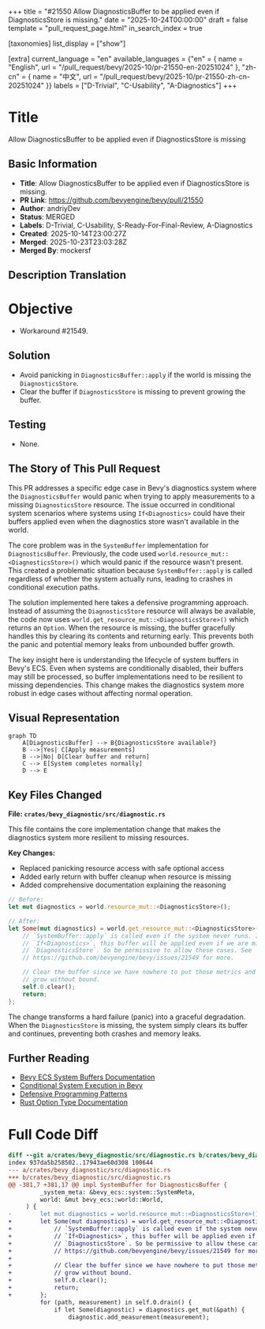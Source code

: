 +++
title = "#21550 Allow DiagnosticsBuffer to be applied even if DiagnosticsStore is missing."
date = "2025-10-24T00:00:00"
draft = false
template = "pull_request_page.html"
in_search_index = true

[taxonomies]
list_display = ["show"]

[extra]
current_language = "en"
available_languages = {"en" = { name = "English", url = "/pull_request/bevy/2025-10/pr-21550-en-20251024" }, "zh-cn" = { name = "中文", url = "/pull_request/bevy/2025-10/pr-21550-zh-cn-20251024" }}
labels = ["D-Trivial", "C-Usability", "A-Diagnostics"]
+++

# Title
Allow DiagnosticsBuffer to be applied even if DiagnosticsStore is missing

## Basic Information
- **Title**: Allow DiagnosticsBuffer to be applied even if DiagnosticsStore is missing.
- **PR Link**: https://github.com/bevyengine/bevy/pull/21550
- **Author**: andriyDev
- **Status**: MERGED
- **Labels**: D-Trivial, C-Usability, S-Ready-For-Final-Review, A-Diagnostics
- **Created**: 2025-10-14T23:00:27Z
- **Merged**: 2025-10-23T23:03:28Z
- **Merged By**: mockersf

## Description Translation
# Objective

- Workaround #21549.

## Solution

- Avoid panicking in `DiagnosticsBuffer::apply` if the world is missing the `DiagnosticsStore`.
- Clear the buffer if `DiagnosticsStore` is missing to prevent growing the buffer.

## Testing

- None.

## The Story of This Pull Request

This PR addresses a specific edge case in Bevy's diagnostics system where the `DiagnosticsBuffer` would panic when trying to apply measurements to a missing `DiagnosticsStore` resource. The issue occurred in conditional system scenarios where systems using `If<Diagnostics>` could have their buffers applied even when the diagnostics store wasn't available in the world.

The core problem was in the `SystemBuffer` implementation for `DiagnosticsBuffer`. Previously, the code used `world.resource_mut::<DiagnosticsStore>()` which would panic if the resource wasn't present. This created a problematic situation because `SystemBuffer::apply` is called regardless of whether the system actually runs, leading to crashes in conditional execution paths.

The solution implemented here takes a defensive programming approach. Instead of assuming the `DiagnosticsStore` resource will always be available, the code now uses `world.get_resource_mut::<DiagnosticsStore>()` which returns an `Option`. When the resource is missing, the buffer gracefully handles this by clearing its contents and returning early. This prevents both the panic and potential memory leaks from unbounded buffer growth.

The key insight here is understanding the lifecycle of system buffers in Bevy's ECS. Even when systems are conditionally disabled, their buffers may still be processed, so buffer implementations need to be resilient to missing dependencies. This change makes the diagnostics system more robust in edge cases without affecting normal operation.

## Visual Representation

```mermaid
graph TD
    A[DiagnosticsBuffer] --> B{DiagnosticsStore available?}
    B -->|Yes| C[Apply measurements]
    B -->|No| D[Clear buffer and return]
    C --> E[System completes normally]
    D --> E
```

## Key Files Changed

**File: `crates/bevy_diagnostic/src/diagnostic.rs`**

This file contains the core implementation change that makes the diagnostics system more resilient to missing resources.

**Key Changes:**
- Replaced panicking resource access with safe optional access
- Added early return with buffer cleanup when resource is missing
- Added comprehensive documentation explaining the reasoning

```rust
// Before:
let mut diagnostics = world.resource_mut::<DiagnosticsStore>();

// After:
let Some(mut diagnostics) = world.get_resource_mut::<DiagnosticsStore>() else {
    // `SystemBuffer::apply` is called even if the system never runs. If a user uses
    // `If<Diagnostics>`, this buffer will be applied even if we are missing
    // `DiagnosticsStore`. So be permissive to allow these cases. See
    // https://github.com/bevyengine/bevy/issues/21549 for more.

    // Clear the buffer since we have nowhere to put those metrics and we don't want them to
    // grow without bound.
    self.0.clear();
    return;
};
```

The change transforms a hard failure (panic) into a graceful degradation. When the `DiagnosticsStore` is missing, the system simply clears its buffer and continues, preventing both crashes and memory leaks.

## Further Reading

- [Bevy ECS System Buffers Documentation](https://docs.rs/bevy_ecs/latest/bevy_ecs/system/trait.SystemBuffer.html)
- [Conditional System Execution in Bevy](https://bevy-cheatbook.github.io/programming/conditions.html)
- [Defensive Programming Patterns](https://en.wikipedia.org/wiki/Defensive_programming)
- [Rust Option Type Documentation](https://doc.rust-lang.org/std/option/enum.Option.html)

# Full Code Diff
```diff
diff --git a/crates/bevy_diagnostic/src/diagnostic.rs b/crates/bevy_diagnostic/src/diagnostic.rs
index 937da5b258502..17943ae60d308 100644
--- a/crates/bevy_diagnostic/src/diagnostic.rs
+++ b/crates/bevy_diagnostic/src/diagnostic.rs
@@ -381,7 +381,17 @@ impl SystemBuffer for DiagnosticsBuffer {
         _system_meta: &bevy_ecs::system::SystemMeta,
         world: &mut bevy_ecs::world::World,
     ) {
-        let mut diagnostics = world.resource_mut::<DiagnosticsStore>();
+        let Some(mut diagnostics) = world.get_resource_mut::<DiagnosticsStore>() else {
+            // `SystemBuffer::apply` is called even if the system never runs. If a user uses
+            // `If<Diagnostics>`, this buffer will be applied even if we are missing
+            // `DiagnosticsStore`. So be permissive to allow these cases. See
+            // https://github.com/bevyengine/bevy/issues/21549 for more.
+
+            // Clear the buffer since we have nowhere to put those metrics and we don't want them to
+            // grow without bound.
+            self.0.clear();
+            return;
+        };
         for (path, measurement) in self.0.drain() {
             if let Some(diagnostic) = diagnostics.get_mut(&path) {
                 diagnostic.add_measurement(measurement);
```